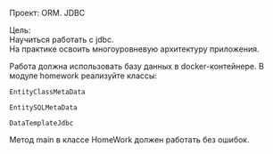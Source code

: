Проект: ORM. JDBC

Цель:  
Научиться работать с jdbc.  
На практике освоить многоуровневую архитектуру приложения.

Работа должна использовать базу данных в docker-контейнере.
В модуле homework реализуйте классы:

```
EntityClassMetaData
```
```
EntitySQLMetaData
```
```
DataTemplateJdbc
```
Метод main в классе HomeWork должен работать без ошибок.